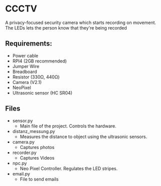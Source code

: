 # CCCTV
A privacy-focused security camera which starts recording on movement.
The LEDs lets the person know that they're being recorded

## Requirements:
  - Power cable
  - RPI4 (2GB recommended)
  - Jumper Wire
  - Breadboard
  - Resistor (330Ω, 440Ω)
  - Camera (V2.1)
  - NeoPixel
  - Ultrasonic sensor (HC SR04)

## Files
- sensor.py
  - Main file of the project. Controls the hardware.
- distanz_messung.py
  - Measures the distance to object using the ultrasonic sensors.
- camera.py
  - Captures photos 
- recorder.py
  - Captures Videos
- npc.py
  - Neo Pixel Controller. Regulates the LED stripes.
- email.py
  - File to send emails
